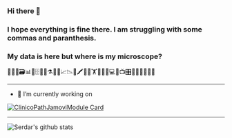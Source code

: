 ### Hi there 👋

### I hope everything is fine there. I am struggling with some commas and paranthesis.

### My data is here but where is my microscope? 


🔬👀📑🗃📊🏨🗄📇📖⚗📝🎶📈📉📃🖍🔬🔬🏋🚴🚙👨💻📸📺🎛🔭🔬💊🔐🍫🌸


---


- 🔭 I’m currently working on

[![ClinicoPathJamoviModule Card](https://github-readme-stats.vercel.app/api/pin/?username=sbalci&repo=ClinicoPathJamoviModule)](https://sbalci.github.io/ClinicoPathJamoviModule/)



<!--
**sbalci/sbalci** is a ✨ _special_ ✨ repository because its `README.md` (this file) appears on your GitHub profile.

Here are some ideas to get you started:


- 🌱 I’m currently learning ...
- 👯 I’m looking to collaborate on ...
- 🤔 I’m looking for help with ...
- 💬 Ask me about ...
- 📫 How to reach me: ...
- 😄 Pronouns: ...
- ⚡ Fun fact: ...
-->

---

![Serdar's github stats](https://github-readme-stats.vercel.app/api?username=sbalci&count_private=true&show_icons=true)

<!-- [![Top Langs](https://github-readme-stats.vercel.app/api/top-langs/?username=sbalci&layout=compact)](https://github.com/sbalci) -->

<!--
liberapay: sbalci
patreon: sbalci
custom: ["buymeacoff.ee/bS0teIs", buymeacoffee]
custom: ["https://paypal.me/serdarbalci", paypal.me/serdarbalci]
-->
<!-- 
<h3 align="center"> Other Accounts 📫 </h3>
<br />
<p align="center">
<a href="https://www.linkedin.com/in/serdar-balci-md-pathologist/"><img src="https://img.shields.io/badge/linkedin-%230077B5.svg?&style=for-the-badge&logo=linkedin&logoColor=white"/></a>
<a href="https://instagram.com/balciserdar"><img src="https://img.shields.io/badge/instagram-%23E4405F.svg?&style=for-the-badge&logo=instagram&logoColor=white"/></a>
</p>
[![Gmail Badge](https://img.shields.io/badge/-Gmail-c14438?style=flat-square&logo=Gmail&logoColor=white&link=mailto:serdarbalci@serdarbalci.com)](mailto:serdarbalci@serdarbalci.com)  
[![Mail Badge](https://img.shields.io/badge/-serdarbalci@serdarbalci.com-c14438?style=flat-square&logo=Gmail&logoColor=white&link=mailto:serdarbalci@serdarbalci.com)](mailto:serdarbalci@serdarbalci.com)  
[![Twitter Badge](https://img.shields.io/badge/-Twitter-1da1f2?style=flat-square&labelColor=1da1f2&logo=twitter&logoColor=white&link=https://www.twitter.com/serdarbalci/)](https://www.twitter.com/serdarbalci/)  
[![Facebook Badge](https://img.shields.io/badge/-Facebook-3b5998?style=flat-square&labelColor=3b5998&logo=facebook&logoColor=white&link=https://www.facebook.com/serdarbalcimdpathologist/)](https://www.facebook.com/serdarbalcimdpathologist/)  
[![Twitter Badge](https://img.shields.io/badge/-serdarbalci-1ca0f1?style=flat-square&logo=twitter&logoColor=white&link=https://twitter.com/serdarbalci)](https://twitter.com/serdarbalci)  
[![Linkedin Badge](https://img.shields.io/badge/-SerdarBalciMDPathologist-blue?style=flat-square&logo=Linkedin&logoColor=white&link=https://www.linkedin.com/in/serdar-balci-md-pathologist//)](https://www.linkedin.com/in/serdar-balci-md-pathologist/)  
![](https://komarev.com/ghpvc/?username=sbalci)  
-->

